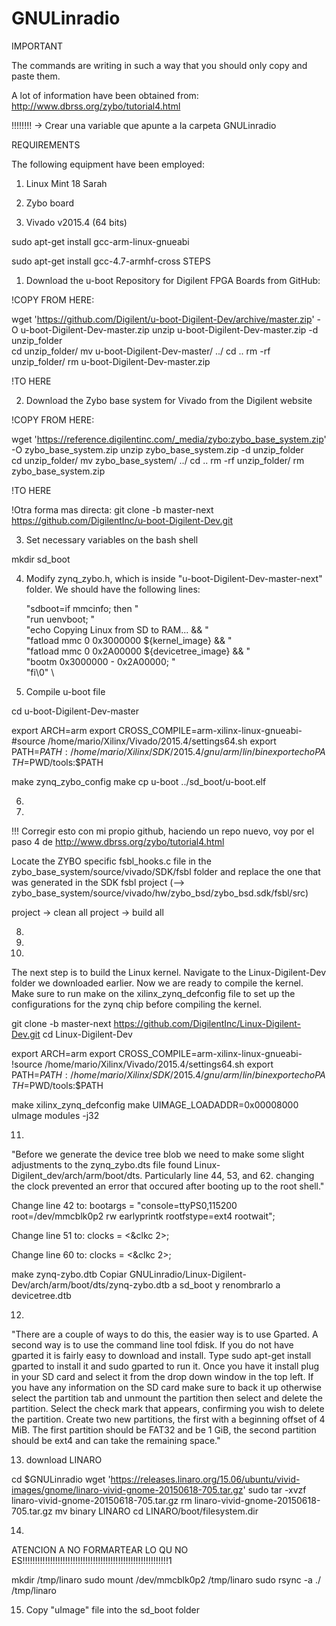 
# GNULinradio

IMPORTANT

The commands are writing in such a way that you should only copy and paste them.

A lot of information have been obtained from: http://www.dbrss.org/zybo/tutorial4.html

!!!!!!!! -> Crear una variable que apunte a la carpeta GNULinradio

REQUIREMENTS

The following equipment have been employed:

1. Linux Mint 18 Sarah

2. Zybo board

3. Vivado v2015.4 (64 bits)


sudo apt-get install gcc-arm-linux-gnueabi

sudo apt-get install gcc-4.7-armhf-cross
STEPS

1. Download the u-boot Repository for Digilent FPGA Boards from GitHub:

!COPY FROM HERE:

wget 'https://github.com/Digilent/u-boot-Digilent-Dev/archive/master.zip' -O u-boot-Digilent-Dev-master.zip
unzip u-boot-Digilent-Dev-master.zip -d unzip_folder	
cd unzip_folder/
mv u-boot-Digilent-Dev-master/ ../
cd ..
rm -rf unzip_folder/
rm u-boot-Digilent-Dev-master.zip

!TO HERE



2. Download the Zybo base system for Vivado from the Digilent website 

!COPY FROM HERE:

wget 'https://reference.digilentinc.com/_media/zybo:zybo_base_system.zip' -O zybo_base_system.zip
unzip zybo_base_system.zip -d unzip_folder	
cd unzip_folder/
mv zybo_base_system/ ../
cd ..
rm -rf unzip_folder/
rm zybo_base_system.zip

!TO HERE

!Otra forma mas directa:
git clone -b master-next https://github.com/DigilentInc/u-boot-Digilent-Dev.git







3. Set necessary variables on the bash shell

mkdir sd_boot




4. Modify zynq_zybo.h, which is inside "u-boot-Digilent-Dev-master-next" folder. We should have the following lines:

	"sdboot=if mmcinfo; then " \
			"run uenvboot; " \
			"echo Copying Linux from SD to RAM... && " \
			"fatload mmc 0 0x3000000 ${kernel_image} && " \
			"fatload mmc 0 0x2A00000 ${devicetree_image} && " \
			"bootm 0x3000000 - 0x2A00000; " \
		"fi\0" \


5. Compile u-boot file


cd u-boot-Digilent-Dev-master

export ARCH=arm
export CROSS_COMPILE=arm-xilinx-linux-gnueabi-
#source /home/mario/Xilinx/Vivado/2015.4/settings64.sh 
export PATH=$PATH:/home/mario/Xilinx/SDK/2015.4/gnu/arm/lin/bin
export echo PATH=$PWD/tools:$PATH



make zynq_zybo_config
make
cp u-boot ../sd_boot/u-boot.elf



6. 

7. 



!!! Corregir esto con mi propio github, haciendo un repo nuevo, voy por el paso 4 de http://www.dbrss.org/zybo/tutorial4.html

Locate the ZYBO specific fsbl_hooks.c file in the zybo_base_system/source/vivado/SDK/fsbl folder and replace the one that was generated in the SDK fsbl project (-->   zybo_base_system/source/vivado/hw/zybo_bsd/zybo_bsd.sdk/fsbl/src)

project -> clean all
project -> build all


8.

9.

10.

The next step is to build the Linux kernel. Navigate to the Linux-Digilent-Dev folder we downloaded earlier. Now we are ready to compile the kernel. Make sure to run make on the xilinx_zynq_defconfig file to set up the configurations for the zynq chip before compiling the kernel.

git clone -b master-next https://github.com/DigilentInc/Linux-Digilent-Dev.git
cd Linux-Digilent-Dev

export ARCH=arm
export CROSS_COMPILE=arm-xilinx-linux-gnueabi-
!source /home/mario/Xilinx/Vivado/2015.4/settings64.sh 
export PATH=$PATH:	/home/mario/Xilinx/SDK/2015.4/gnu/arm/lin/bin
export echo PATH=$PWD/tools:$PATH

make xilinx_zynq_defconfig
make UIMAGE_LOADADDR=0x00008000 uImage modules -j32


11.

"Before we generate the device tree blob we need to make some slight adjustments to the zynq_zybo.dts file found Linux-Digilent_dev/arch/arm/boot/dts. Particularly line 44, 53, and 62. changing the clock prevented an error that occured after booting up to the root shell."


Change line 42 to:
		bootargs = "console=ttyPS0,115200 root=/dev/mmcblk0p2 rw earlyprintk rootfstype=ext4 rootwait";

Change line 51 to:
			clocks = <&clkc 2>;

Change line 60 to:
			clocks = <&clkc 2>;



make zynq-zybo.dtb
Copiar GNULinradio/Linux-Digilent-Dev/arch/arm/boot/dts/zynq-zybo.dtb a sd_boot y renombrarlo a devicetree.dtb


12.  
"There are a couple of ways to do this, the easier way is to use Gparted. A second way is to use the command line tool fdisk. If you do not have gparted it is fairly easy to download and install. Type sudo apt-get install gparted to install it and sudo gparted to run it. Once you have it install plug in your SD card and select it from the drop down window in the top left. If you have any information on the SD card make sure to back it up otherwise select the partition tab and unmount the partition then select and delete the partition. Select the check mark that appears, confirming you wish to delete the partition. Create two new partitions, the first with a beginning offset of 4 MiB. The first partition should be FAT32 and be 1 GiB, the second partition should be ext4 and can take the remaining space."





13. download LINARO

cd $GNULinradio
wget 'https://releases.linaro.org/15.06/ubuntu/vivid-images/gnome/linaro-vivid-gnome-20150618-705.tar.gz'
sudo tar -xvzf linaro-vivid-gnome-20150618-705.tar.gz
rm linaro-vivid-gnome-20150618-705.tar.gz
mv binary LINARO
cd LINARO/boot/filesystem.dir


14.

ATENCION A NO FORMARTEAR LO QU NO ES!!!!!!!!!!!!!!!!!!!!!!!!!!!!!!!!!!!!!!!!!!!!!!!!!!!!!!!!!!1

mkdir /tmp/linaro
sudo mount /dev/mmcblk0p2 /tmp/linaro
sudo rsync -a ./ /tmp/linaro



15. Copy "uImage" file into the sd_boot folder
 









